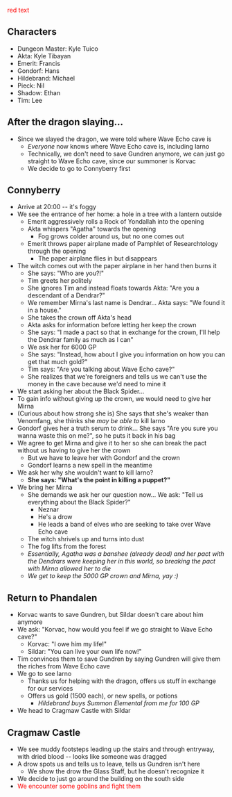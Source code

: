 <span style="color:red">red text</span>

## Characters
- Dungeon Master: Kyle Tuico
- Akta: Kyle Tibayan
- Emerit: Francis
- Gondorf: Hans
- Hildebrand: Michael
- Pieck: Nil
- Shadow: Ethan
- Tim: Lee

## After the dragon slaying...
- Since we slayed the dragon, we were told where Wave Echo cave is
    - *Everyone* now knows where Wave Echo cave is, including Iarno
    - Technically, we don't need to save Gundren anymore, we can just go straight to Wave Echo cave, since our summoner is Korvac
    - We decide to go to Connyberry first

## Connyberry
- Arrive at 20:00 -- it's foggy
- We see the entrance of her home: a hole in a tree with a lantern outside
    - Emerit aggressively rolls a Rock of Yondallah into the opening
    - Akta whispers "Agatha" towards the opening
        - Fog grows colder around us, but no one comes out
    - Emerit throws paper airplane made of Pamphlet of Researchtology through the opening
        - The paper airplane flies in but disappears
- The witch comes out with the paper airplane in her hand then burns it
    - She says: "Who are you?!"
    - Tim greets her politely
    - She ignores Tim and instead floats towards Akta: "Are you a descendant of a Dendrar?"
    - We remember Mirna's last name is Dendrar... Akta says: "We found it in a house."
    - She takes the crown off Akta's head
    - Akta asks for information before letting her keep the crown
    - She says: "I made a pact so that in exchange for the crown, I'll help the Dendrar family as much as I can"
    - We ask her for 6000 GP
    - She says: "Instead, how about I give you information on how you can get that much gold?"
    - Tim says: "Are you talking about Wave Echo cave?"
    - She realizes that we're foreigners and tells us we can't use the money in the cave because we'd need to mine it
- We start asking her about the Black Spider...
- To gain info without giving up the crown, we would need to give her Mirna
- (Curious about how strong she is) She says that she's weaker than Venomfang, she thinks she *may be able to* kill Iarno
- Gondorf gives her a truth serum to drink... She says "Are you sure you wanna waste this on me?", so he puts it back in his bag
- We agree to get Mirna and give it to her so she can break the pact without us having to give her the crown
    - But we have to leave her with Gondorf and the crown
    - Gondorf learns a new spell in the meantime
- We ask her why she wouldn't want to kill Iarno?
    - **She says: "What's the point in killing a puppet?"**
- We bring her Mirna
    - She demands we ask her our question now... We ask: "Tell us everything about the Black Spider?"
        - Neznar
        - He's a drow
        - He leads a band of elves who are seeking to take over Wave Echo cave
    - The witch shrivels up and turns into dust
    - The fog lifts from the forest
    - *Essentially, Agatha was a banshee (already dead) and her pact with the Dendrars were keeping her in this world, so breaking the pact with Mirna allowed her to die*
    - *We get to keep the 5000 GP crown and Mirna, yay :)*

## Return to Phandalen
- Korvac wants to save Gundren, but Sildar doesn't care about him anymore
- We ask: "Korvac, how would you feel if we go straight to Wave Echo cave?"
    - Korvac: "I owe him my life!"
    - Sildar: "You can live your own life now!"
- Tim convinces them to save Gundren by saying Gundren will give them the riches from Wave Echo cave
- We go to see Iarno
    - Thanks us for helping with the dragon, offers us stuff in exchange for our services
    - Offers us gold (1500 each), or new spells, or potions
        - *Hildebrand buys Summon Elemental from me for 100 GP*
- We head to Cragmaw Castle with Sildar

## Cragmaw Castle
- We see muddy footsteps leading up the stairs and through entryway, with dried blood -- looks like someone was dragged
- A drow spots us and tells us to leave, tells us Gundren isn't here
    - We show the drow the Glass Staff, but he doesn't recognize it
- We decide to just go around the building on the south side
- <span style="color:red">We encounter some goblins and fight them</span>